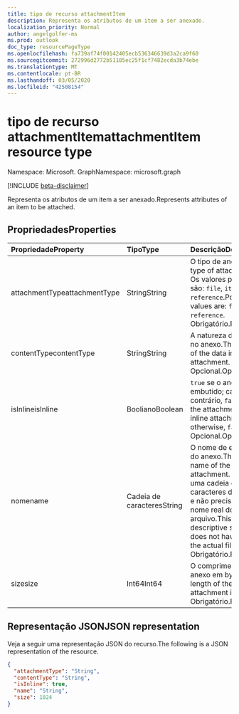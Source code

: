 ```yaml
---
title: tipo de recurso attachmentItem
description: Representa os atributos de um item a ser anexado.
localization_priority: Normal
author: angelgolfer-ms
ms.prod: outlook
doc_type: resourcePageType
ms.openlocfilehash: fa739af74f00142405ecb536346639d3a2ca9f60
ms.sourcegitcommit: 272996d2772b51105ec25f1cf7482ecda3b74ebe
ms.translationtype: MT
ms.contentlocale: pt-BR
ms.lasthandoff: 03/05/2020
ms.locfileid: "42508154"
---
```

# <a name="attachmentitem-resource-type"></a><span data-ttu-id="dbf42-103">tipo de recurso attachmentItem</span><span class="sxs-lookup"><span data-stu-id="dbf42-103">attachmentItem resource type</span></span>

<span data-ttu-id="dbf42-104">Namespace: Microsoft. Graph</span><span class="sxs-lookup"><span data-stu-id="dbf42-104">Namespace: microsoft.graph</span></span>

[!INCLUDE [beta-disclaimer](../../includes/beta-disclaimer.md)]

<span data-ttu-id="dbf42-105">Representa os atributos de um item a ser anexado.</span><span class="sxs-lookup"><span data-stu-id="dbf42-105">Represents attributes of an item to be attached.</span></span>

## <a name="properties"></a><span data-ttu-id="dbf42-106">Propriedades</span><span class="sxs-lookup"><span data-stu-id="dbf42-106">Properties</span></span>

| <span data-ttu-id="dbf42-107">Propriedade</span><span class="sxs-lookup"><span data-stu-id="dbf42-107">Property</span></span>     | <span data-ttu-id="dbf42-108">Tipo</span><span class="sxs-lookup"><span data-stu-id="dbf42-108">Type</span></span>        | <span data-ttu-id="dbf42-109">Descrição</span><span class="sxs-lookup"><span data-stu-id="dbf42-109">Description</span></span> |
|:-------------|:------------|:------------|
|<span data-ttu-id="dbf42-110">attachmentType</span><span class="sxs-lookup"><span data-stu-id="dbf42-110">attachmentType</span></span>|<span data-ttu-id="dbf42-111">String</span><span class="sxs-lookup"><span data-stu-id="dbf42-111">String</span></span>| <span data-ttu-id="dbf42-112">O tipo de anexo.</span><span class="sxs-lookup"><span data-stu-id="dbf42-112">The type of attachment.</span></span> <span data-ttu-id="dbf42-113">Os valores possíveis são: `file`, `item`, `reference`.</span><span class="sxs-lookup"><span data-stu-id="dbf42-113">Possible values are: `file`, `item`, `reference`.</span></span> <span data-ttu-id="dbf42-114">Obrigatório.</span><span class="sxs-lookup"><span data-stu-id="dbf42-114">Required.</span></span>|
|<span data-ttu-id="dbf42-115">contentType</span><span class="sxs-lookup"><span data-stu-id="dbf42-115">contentType</span></span>|<span data-ttu-id="dbf42-116">String</span><span class="sxs-lookup"><span data-stu-id="dbf42-116">String</span></span>|<span data-ttu-id="dbf42-117">A natureza dos dados no anexo.</span><span class="sxs-lookup"><span data-stu-id="dbf42-117">The nature of the data in the attachment.</span></span> <span data-ttu-id="dbf42-118">Opcional.</span><span class="sxs-lookup"><span data-stu-id="dbf42-118">Optional.</span></span>|
|<span data-ttu-id="dbf42-119">isInline</span><span class="sxs-lookup"><span data-stu-id="dbf42-119">isInline</span></span>|<span data-ttu-id="dbf42-120">Booliano</span><span class="sxs-lookup"><span data-stu-id="dbf42-120">Boolean</span></span>|<span data-ttu-id="dbf42-121">`true` se o anexo for embutido; caso contrário, `false`.</span><span class="sxs-lookup"><span data-stu-id="dbf42-121">`true` if the attachment is an inline attachment; otherwise, `false`.</span></span> <span data-ttu-id="dbf42-122">Opcional.</span><span class="sxs-lookup"><span data-stu-id="dbf42-122">Optional.</span></span>|
|<span data-ttu-id="dbf42-123">nome</span><span class="sxs-lookup"><span data-stu-id="dbf42-123">name</span></span>|<span data-ttu-id="dbf42-124">Cadeia de caracteres</span><span class="sxs-lookup"><span data-stu-id="dbf42-124">String</span></span>|<span data-ttu-id="dbf42-125">O nome de exibição do anexo.</span><span class="sxs-lookup"><span data-stu-id="dbf42-125">The display name of the attachment.</span></span> <span data-ttu-id="dbf42-126">Pode ser uma cadeia de caracteres descritiva e não precisa ser o nome real do arquivo.</span><span class="sxs-lookup"><span data-stu-id="dbf42-126">This can be a descriptive string and does not have to be the actual file name.</span></span> <span data-ttu-id="dbf42-127">Obrigatório.</span><span class="sxs-lookup"><span data-stu-id="dbf42-127">Required.</span></span>|
|<span data-ttu-id="dbf42-128">size</span><span class="sxs-lookup"><span data-stu-id="dbf42-128">size</span></span>|<span data-ttu-id="dbf42-129">Int64</span><span class="sxs-lookup"><span data-stu-id="dbf42-129">Int64</span></span>|<span data-ttu-id="dbf42-130">O comprimento do anexo em bytes.</span><span class="sxs-lookup"><span data-stu-id="dbf42-130">The length of the attachment in bytes.</span></span> <span data-ttu-id="dbf42-131">Obrigatório.</span><span class="sxs-lookup"><span data-stu-id="dbf42-131">Required.</span></span>|

## <a name="json-representation"></a><span data-ttu-id="dbf42-132">Representação JSON</span><span class="sxs-lookup"><span data-stu-id="dbf42-132">JSON representation</span></span>

<span data-ttu-id="dbf42-133">Veja a seguir uma representação JSON do recurso.</span><span class="sxs-lookup"><span data-stu-id="dbf42-133">The following is a JSON representation of the resource.</span></span>

<!-- {
  "blockType": "resource",
  "optionalProperties": [
    "contentType",
    "isInline"
  ],
  "@odata.type": "microsoft.graph.attachmentItem",
  "baseType": null
}-->

```json
{
  "attachmentType": "String",
  "contentType": "String",
  "isInline": true,
  "name": "String",
  "size": 1024
}
```

<!-- uuid: 16cd6b66-4b1a-43a1-adaf-3a886856ed98
2019-02-04 14:57:30 UTC -->
<!-- {
  "type": "#page.annotation",
  "description": "attachmentItem resource",
  "keywords": "",
  "section": "documentation",
  "tocPath": ""
}-->